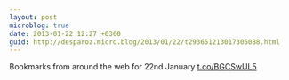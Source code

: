 ```yaml
---
layout: post
microblog: true
date: 2013-01-22 12:27 +0300
guid: http://desparoz.micro.blog/2013/01/22/t293651213017305088.html
---
```

Bookmarks from around the web for 22nd January [t.co/BGCSwUL5](http://t.co/BGCSwUL5)
